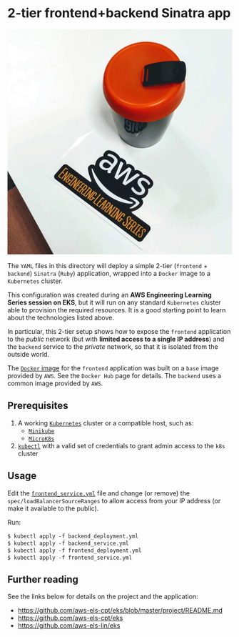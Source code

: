 # 2-tier frontend+backend Sinatra app

![AWS](aws.jpg)

The `YAML` files in this directory will deploy a simple 2-tier
(`frontend` + `backend`) `Sinatra` (`Ruby`) application, wrapped
into a `Docker` image to a `Kubernetes` cluster.

This configuration was created during an **AWS Engineering Learning
Series session on EKS**, but it will run on any standard `Kubernetes`
cluster able to provision the required resources. It is a good starting
point to learn about the technologies listed above.

In particular, this 2-tier setup shows how to expose the `frontend`
application to the _public_ network (but with **limited access to a
single IP address**) and the `backend` service to the _private_
network, so that it is isolated from the outside world.

The [`Docker` image](https://hub.docker.com/repository/docker/edonosotti/aws-eks-training-frontend)
for the `frontend` application was built on a `base` image provided
by `AWS`. See the `Docker Hub` page for details.
The `backend` uses a common image provided by `AWS`.


## Prerequisites

 1. A working [`Kubernetes`](https://kubernetes.io) cluster or a
    compatible host, such as:
    * [`Minikube`](https://kubernetes.io/docs/setup/learning-environment/minikube/)
    * [`MicroK8s`](https://microk8s.io)
 2. [`kubectl`](https://kubernetes.io/docs/tasks/tools/install-kubectl/) with
    a valid set of credentials to grant admin access to the `k8s` cluster

## Usage

Edit the [`frontend_service.yml`](frontend_service.yml) file and change
(or remove) the `spec/loadBalancerSourceRanges` to allow access from your
IP address (or make it available to the public).

Run:

```
$ kubectl apply -f backend_deployment.yml
$ kubectl apply -f backend_service.yml
$ kubectl apply -f frontend_deployment.yml
$ kubectl apply -f frontend_service.yml
```


## Further reading

See the links below for details on the project and the application:

 * https://github.com/aws-els-cpt/eks/blob/master/project/README.md
 * https://github.com/aws-els-cpt/eks
 * https://github.com/aws-els-lin/eks

